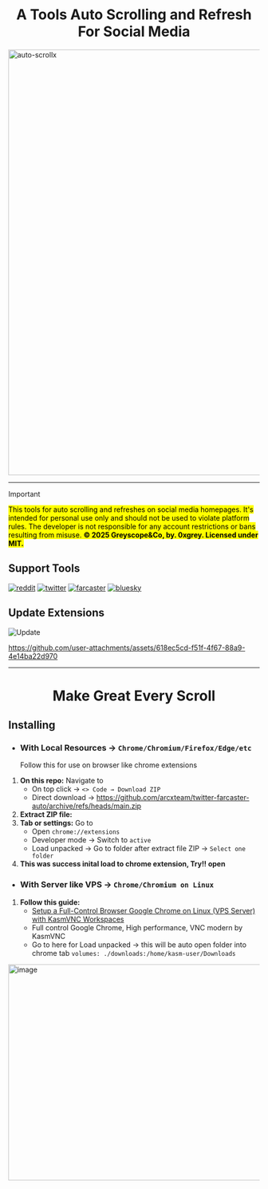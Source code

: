 <h1 align="center">A Tools Auto Scrolling and Refresh For Social Media</h1>

<img width="1422" height="853" alt="auto-scrollx" src="https://github.com/user-attachments/assets/454bc5b4-2ad7-491c-ab54-a4a43aafa6ce" />

---

> [!IMPORTANT]
> <mark>This tools for auto scrolling and refreshes on social media homepages.
> It's intended for personal use only and should not be used to violate platform rules.
> The developer is not responsible for any account restrictions or bans resulting from misuse.
> **© 2025 Greyscope&Co, by. 0xgrey. Licensed under MIT.**</mark>


## Support Tools

[![reddit](https://img.shields.io/badge/Reddit-FF4500?style=for-the-badge&logo=reddit&logoColor=white)](https://reddit.com/home)
[![twitter](https://img.shields.io/badge/Twitter/X-000000?style=for-the-badge&logo=x&logoColor=white)](https://x.com/home)
[![farcaster](https://img.shields.io/badge/farcaster-855DCD?style=for-the-badge&logo=farcaster&logoColor=white)](https://farcaster.xyz)
[![bluesky](https://img.shields.io/badge/bluesky-0285FF?style=for-the-badge&logo=bluesky&logoColor=white)](https://bsky.app/)

## Update Extensions 

![Update](https://img.shields.io/badge/Releases_Version-v1.0.8-E4405F)

https://github.com/user-attachments/assets/618ec5cd-f51f-4f67-88a9-4e14ba22d970

---

<h1 align="center">Make Great Every Scroll</h1>

## Installing

- ### With Local Resources → `Chrome/Chromium/Firefox/Edge/etc`

  Follow this for use on browser like chrome extensions

1. **On this repo:** Navigate to
   - On top click → `<> Code → Download ZIP`
   - Direct download → https://github.com/arcxteam/twitter-farcaster-auto/archive/refs/heads/main.zip
2. **Extract ZIP file:**
3. **Tab or settings:** Go to
   - Open `chrome://extensions`
   - Developer mode → Switch to `active`
   - Load unpacked → Go to folder after extract file ZIP → `Select one folder`
4. **This was success inital load to chrome extension, Try!! open**

- ### With Server like VPS → `Chrome/Chromium on Linux`

1. **Follow this guide:**
   - [Setup a Full-Control Browser Google Chrome on Linux (VPS Server) with KasmVNC Workspaces](https://github.com/arcxteam/Chrome-Linux)
   - Full control Google Chrome, High performance, VNC modern by KasmVNC
   - Go to here for Load unpacked → this will be auto open folder into chrome tab `volumes: ./downloads:/home/kasm-user/Downloads`

<img width="1439" height="433" alt="image" src="https://github.com/user-attachments/assets/16f8820b-4c54-4c37-8a42-0a06fb242833"/>




